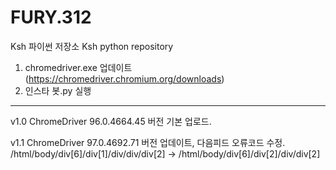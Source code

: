 # FURY.312

Ksh 파이썬 저장소
Ksh python repository

1. chromedriver.exe 업데이트 (https://chromedriver.chromium.org/downloads)
2. 인스타 봇.py 실행
----
v1.0 ChromeDriver 96.0.4664.45 버전 기본 업로드.

v1.1 ChromeDriver 97.0.4692.71 버전 업데이트, 다음피드 오류코드 수정. 
/html/body/div[6]/div[1]/div/div/div[2] -> /html/body/div[6]/div[2]/div/div[2]

